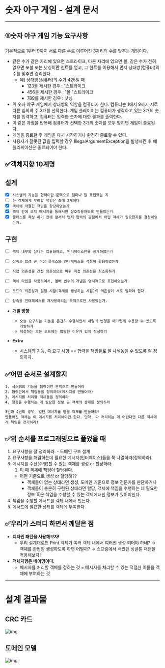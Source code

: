 # 숫자 야구 게임 - 설계 문서

---

## ⚾숫자 야구 게임 기능 요구사항

기본적으로 1부터 9까지 서로 다른 수로 이루어진 3자리의 수를 맞추는 게임이다.

- 같은 수가 같은 자리에 있으면 스트라이크, 다른 자리에 있으면 볼, 같은 수가 전혀 없으면 포볼 또는 낫싱이란 힌트를 얻고, 그 힌트를 이용해서 먼저 상대방(컴퓨터)의 수를 맞추면 승리한다.
    - 예) 상대방(컴퓨터)의 수가 425일 때
        - 123을 제시한 경우 : 1스트라이크
        - 456을 제시한 경우 : 1볼 1스트라이크
        - 789를 제시한 경우 : 낫싱
- 위 숫자 야구 게임에서 상대방의 역할을 컴퓨터가 한다. 컴퓨터는 1에서 9까지 서로 다른 임의의 수 3개를 선택한다. 게임 플레이어는 컴퓨터가 생각하고 있는 3개의 숫자를 입력하고, 컴퓨터는 입력한 숫자에 대한 결과를 출력한다.
- 이 같은 과정을 반복해 컴퓨터가 선택한 3개의 숫자를 모두 맞히면 게임이 종료된다.
- 게임을 종료한 후 게임을 다시 시작하거나 완전히 종료할 수 있다.
- 사용자가 잘못된 값을 입력할 경우 IllegalArgumentException을 발생시킨 후 애플리케이션은 종료되어야 한다.

## ✅객체지향 10계명

## 설계

- [x]  `시스템의 기능을 협력이란 문맥으로 얼마나 잘 표현했는 지`
- [ ]  `한 객체에게 부여할 책임은 최대 2개이다`
- [x]  `객체에 적절한 책임을 할당하였는가`
- [x]  `객체 간에 오직 메시지를 통해서만 상호작용하도록 만들었는가`
- [x]  `클래스를 작성 하기 전에 앞서서 먼저 협력의 관점에서 어떤 객체가 필요한지를 결정하였는가.`

## 구현

- [ ]  `객체 내부의 상태는 캡슐화하고, 인터페이스만을 공개하였는가`
- [ ]  `상속과 합성 곧 추상 클래스와 인터페이스를 적절히 활용하였는가`
- [ ]  `직접 의존성을 간접 의존성으로 바꿔 직접 의존성을 최소화하기`
- [ ]  `객체 타입을 사용하여서, 멤버 변수의 개념을 명시적으로 표현하였는가`
- [ ]  `코드의 의존성과 실행 시점(객체를 생성하는 시점)의 의존성이 서로 달라야 한다.`
- [ ]  `상속을 인터페이스를 재사용하려는 목적으로만 사용했는가.`  



- **개발 방향**
    - `오늘 요구하는 기능을 온전히 수행하면서 내일의 변경을 매끄럽게 수용할 수 있도록 개발하기`
    - `작성하는 모든 코드에는 합당한 이유가 있이 작성하기`

- **Extra**
    - 시스템의 기능, 즉 요구 사항 == 협력을 책임들로 잘 나눠놓을 수 있도록 잘 정의하자.

## ✅어떤 순서로 설계할지

```
1. 시스템의 기능을 협력이란 문맥으로 만들어라
2. 협력안에서 책임들을 정의하라(메시지를 만들어라)
3. 메시지를 처리할 객체들을 정의하라
4. 행동을 수행하는 데 필요한 정보 곧 객체의 상태를 정의하라

3번과 4번의 경우, 일단 메시지를 받을 객체를 만들어라!
만들어진 객체는 이 메시지를 처리해야만 한다. 만약, 다 처리하는 게 어렵다면 다른 객체에게 책임을 전가하라!
```

## ✅위 순서를 프로그래밍으로 풀었을 때

1. 요구사항을 잘 정리하라. - 도메인 구조 설계
2. 요구사항을 해결하는데 필요한 메시지(인터페이스)들을 쭉 나열하라(정의하라).
3. 메시지를 수신(수행)할 수 있는 객체를 생성 or 할당하라.
    1. 이 때 객체에 책임이 할당된다.
    - 어떤 기준으로 생성 or 할당해??
        - 객체들이 없는 상태라면 생성, 도메인 기준으로 정보 전문가를 판단하거나
        - 객체들이 충분히 구현된 상태라면 할당, 객체에 책임을 수행하는 데 필요한 정보 혹은 책임을 수행할 수 있는 객체에대한 정보가 있어야한다.
4. 책임을 수행할 메서드를 객체 내에서 만든다.
5. 메서드에 필요한 상태를 객체에 부여한다.

## ✅우리가 스터디 하면서 깨달은 점

- **디자인 패턴을 사용해보자!**
    - 우리 설계대로면 Print 객체가 여러 객체 내에서 여러번 생성 되어야 하네? → 객체를 한번만 생성하도록 하면 어떨까? → 스프링에서 배웠던 싱글톤 패턴을 적용해보자!
- **객체지향은 네이밍이다.**
    - 메시지를 처리할 객체를 정하는 것 = 메시지를 처리할 수 있는 적절한 이름을 객체에 부여하는 것


---


# 설계 결과물

## CRC 카드

![img](https://user-images.githubusercontent.com/91835827/219032816-d1fdc840-6034-4a6c-b856-72cbd5058040.png)

## 도메인 모델  

![img](https://user-images.githubusercontent.com/91835827/219032984-3f66229c-8161-49a3-b65f-cd5d88beff4b.png)


